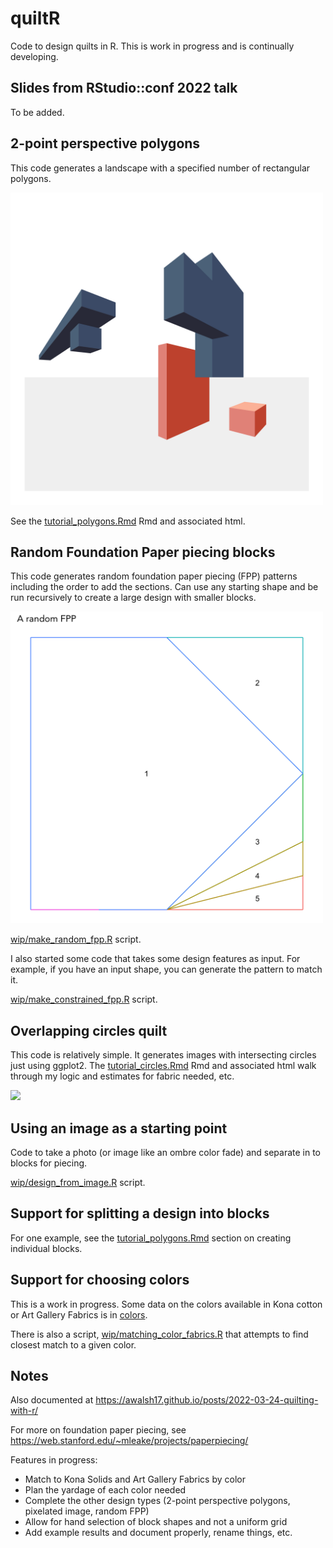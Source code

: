 # quiltR

Code to design quilts in R. This is work in progress and is continually developing.

## Slides from RStudio::conf 2022 talk

To be added.

## 2-point perspective polygons

This code generates a landscape with a specified number of rectangular polygons.

<img src="./examples/simple_cubes2.png" width="500"/>

See the [tutorial_polygons.Rmd](./how_to_run/tutorial_polygons.Rmd) Rmd and associated html.

## Random Foundation Paper piecing blocks

This code generates random foundation paper piecing (FPP) patterns
including the order to add the sections. Can use any starting shape
and be run recursively to create a large design with smaller blocks.

<img src="./examples/random_fpp_design.png" width="500"/>

[wip/make_random_fpp.R](./wip/make_random_fpp.R) script.

I also started some code that takes some design features as input.
For example, if you have an input shape, you can generate the pattern 
to match it.

[wip/make_constrained_fpp.R](./wip/make_constrained_fpp.R) script.

## Overlapping circles quilt

This code is relatively simple. It generates images with intersecting
circles just using ggplot2. The [tutorial_circles.Rmd](./how_to_run/tutorial_circles.Rmd) 
Rmd and associated html walk through my logic and estimates for fabric needed, etc.

<img src="./examples/example_circles.png" width="500"/>

## Using an image as a starting point

Code to take a photo (or image like an ombre color fade) and separate in to blocks for piecing.

[wip/design_from_image.R](./wip/design_from_image.R) script.

## Support for splitting a design into blocks

For one example, see the [tutorial_polygons.Rmd](./how_to_run/tutorial_polygons.Rmd) 
section on creating individual blocks.

## Support for choosing colors

This is a work in progress. Some data on the colors available in Kona cotton
or Art Gallery Fabrics is in [colors]("./colors").

There is also a script, [wip/matching_color_fabrics.R](./wip/matching_color_fabrics.R) 
that attempts to find closest match to a given color.

## Notes

Also documented at <https://awalsh17.github.io/posts/2022-03-24-quilting-with-r/>

For more on foundation paper piecing, see <https://web.stanford.edu/~mleake/projects/paperpiecing/>

Features in progress:

-   Match to Kona Solids and Art Gallery Fabrics by color
-   Plan the yardage of each color needed
-   Complete the other design types (2-point perspective polygons, pixelated image, random FPP)
-   Allow for hand selection of block shapes and not a uniform grid
-   Add example results and document properly, rename things, etc.
